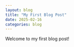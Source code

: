 ```yaml
---
layout: blog
title: "My First Blog Post"
date: 2025-02-16
categories: blog
---
```


Welcome to my first blog post!